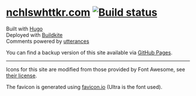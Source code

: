# [nchlswhttkr.com](https://nchlswhttkr.com) [![Build status](https://badge.buildkite.com/5ec9e994380bc49e3c9bd5e6be0341ca874a272b0e61f900f8.svg?branch=master)](https://buildkite.com/nchlswhttkr/nchlswhttkr-dot-com)

Built with [Hugo](https://gohugo.io/) \
Deployed with [Buildkite](https://buildkite.com) \
Comments powered by [utterances](https://utteranc.es)

You can find a backup version of this site available via [GitHub Pages](https://nchlswhttkr.github.io).

---

Icons for this site are modified from those provided by Font Awesome, see [their license](https://fontawesome.com/license/free/).

The favicon is generated using [favicon.io](https://favicon.io/) (Ultra is the font used).

